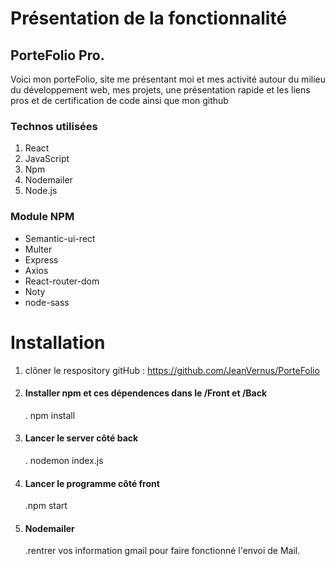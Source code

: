 
# Présentation de la fonctionnalité

## PorteFolio Pro.

Voici mon porteFolio, site me présentant moi et mes activité autour du milieu du développement web, mes projets, une présentation rapide et les liens pros et de certification de code ainsi que mon github

### Technos utilisées

1. React
1. JavaScript
1. Npm
1. Nodemailer
1. Node.js

### Module NPM

* Semantic-ui-rect
* Multer
* Express
* Axios
* React-router-dom
* Noty
* node-sass

# Installation

1. clôner le respository gitHub : https://github.com/JeanVernus/PorteFolio

1. #### Installer npm et ces dépendences dans le /Front et /Back
      . npm install
1. #### Lancer le server côté back
      . nodemon index.js
1. #### Lancer le programme côté front
      .npm start
1. #### Nodemailer
      .rentrer vos information gmail pour faire fonctionné l'envoi de Mail.
